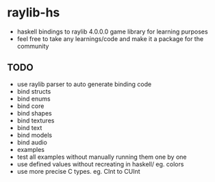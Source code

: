 # raylib-hs
- haskell bindings to raylib 4.0.0.0 game library for learning purposes
- feel free to take any learnings/code and make it a package for the community

## TODO
- use raylib parser to auto generate binding code
- bind structs
- bind enums
- bind core
- bind shapes
- bind textures
- bind text
- bind models
- bind audio
- examples
- test all examples without manually running them one by one
- use defined values without recreating in haskell/ eg. colors
- use more precise C types. eg. CInt to CUInt

